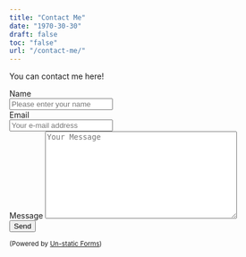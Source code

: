 ```yaml
---
title: "Contact Me"
date: "1970-30-30"
draft: false
toc: "false"
url: "/contact-me/"
---
```


You can contact me here!

<form method="post" action="https://forms.un-static.com/forms/e75827379966a45e1efa50c63e3a52f55b43889a">
  <div class="form-group row">
    <div class="col-8">
    <label for="message" class="col-4 col-form-label"> Name </label>
      <div class="input-group">
        <div class="input-group-addon">
        </div>
        <input id="name" name="name" placeholder="Please enter your name" type="text" required="required" class="form-control">
      </div>
    </div>
  </div>
  <div class="form-group row">
    <div class="col-8">
    <label for="message" class="col-4 col-form-label"> Email </label>
      <div class="input-group">
        <div class="input-group-addon">
        </div>
        <input id="email" name="email" placeholder="Your e-mail address" type="text" required="required" class="form-control">
      </div>
    </div>
  </div>
  <div class="form-group row">
    <div class="col-8">
    <label for="message" class="col-4 col-form-label"> Message </label>
      <textarea id="message" name="message" placeholder="Your Message" cols="40" rows="10" required="required" class="form-control"></textarea>
    </div>
  </div>
  <div class="form-group row">
    <div class="offset-4 col-8">
      <button name="submit" type="submit" class="btn btn-primary">Send</button>
    </div>
  </div>
  <div class="text-center">
    <p><small>(Powered by <a rel="nofollow" href="Un-static Forms">Un-static Forms</a>)</small></p>
  </div>
</form>

